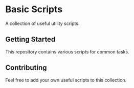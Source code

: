 # Basic Scripts

A collection of useful utility scripts.

## Getting Started

This repository contains various scripts for common tasks.

## Contributing

Feel free to add your own useful scripts to this collection.